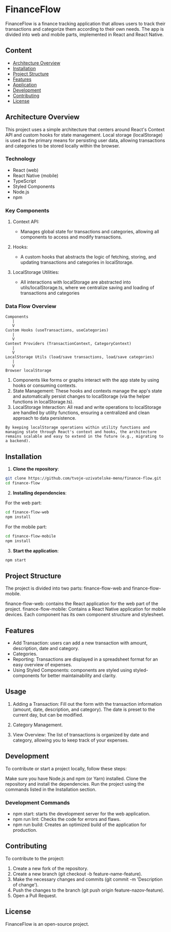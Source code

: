 # FinanceFlow

FinanceFlow is a finance tracking application that allows users to track their transactions and categorize them according to their own needs. The app is divided into web and mobile parts, implemented in React and React Native.

## Content

- [Architecture Overview](#Architecture-Overview)
- [Installation](#installation)
- [Project Structure](#project-structure)
- [Features](#features)
- [Application](#application)
- [Development](#development)
- [Contributing](#contributing)
- [License](#license)

## Architecture Overview
This project uses a simple architecture that centers around React's Context API and custom hooks for state management. Local storage (localStorage) is used as the primary means for persisting user data, allowing transactions and categories to be stored locally within the browser.

### Technology

- React (web)
- React Native (mobile)
- TypeScript
- Styled Components
- Node.js
- npm

### Key Components

1. Context API:
    - Manages global state for transactions and categories, allowing all components to access and modify transactions.

2. Hooks:

    - A custom hooks that abstracts the logic of fetching, storing, and updating transactions and categories in localStorage.

3. LocalStorage Utilities:

    - All interactions with localStorage are abstracted into utils/localStorage.ts, where we centralize saving and loading of transactions and categories

### Data Flow Overview
```plaintext
Components
   |
   V
Custom Hooks (useTransactions, useCategories)
   |
   V
Context Providers (TransactionContext, CategoryContext)
   |
   V
LocalStorage Utils (load/save transactions, load/save categories)
   |
   V
Browser localStorage
```

1. Components like forms or graphs interact with the app state by using hooks or consuming contexts.
2. State Management: These hooks and contexts manage the app's state and automatically persist changes to localStorage (via the helper functions in localStorage.ts).
3. LocalStorage Interaction: All read and write operations to localStorage are handled by utility functions, ensuring a centralized and clean approach to data persistence.

``` By keeping localStorage operations within utility functions and managing state through React's context and hooks, the architecture remains scalable and easy to extend in the future (e.g., migrating to a backend). ```

## Installation

1. **Clone the repository**:

```bash
git clone https://github.com/tvoje-uzivatelske-meno/finance-flow.git
cd finance-flow
```

2. **Installing dependencies**:

For the web part:

```bash
cd finance-flow-web
npm install
```

For the mobile part:

```bash
cd finance-flow-mobile
npm install
```

3. **Start the application**:

```bash
npm start
```

## Project Structure
The project is divided into two parts: finance-flow-web and finance-flow-mobile.

finance-flow-web: contains the React application for the web part of the project.
finance-flow-mobile: Contains a React Native application for mobile devices.
Each component has its own component structure and stylesheet.


## Features

- Add Transaction: users can add a new transaction with amount, description, date and category.
- Categories.
- Reporting: Transactions are displayed in a spreadsheet format for an easy overview of expenses.
- Using Styled Components: components are styled using styled-components for better maintainability and clarity.

## Usage

1. Adding a Transaction: Fill out the form with the transaction information (amount, date, description, and category). The date is preset to the current day, but can be modified.

2. Category Management.

3. View Overview: The list of transactions is organized by date and category, allowing you to keep track of your expenses.

## Development
To contribute or start a project locally, follow these steps:

Make sure you have Node.js and npm (or Yarn) installed.
Clone the repository and install the dependencies.
Run the project using the commands listed in the Installation section.

### Development Commands
- npm start: starts the development server for the web application.
- npm run lint: Checks the code for errors and flaws.
- npm run build: Creates an optimized build of the application for production.

## Contributing
To contribute to the project:

1. Create a new fork of the repository.
2. Create a new branch (git checkout -b feature-name-feature).
3. Make the necessary changes and commits (git commit -m 'Description of change').
4. Push the changes to the branch (git push origin feature-nazov-feature).
5. Open a Pull Request.

## License
FinanceFlow is an open-source project.